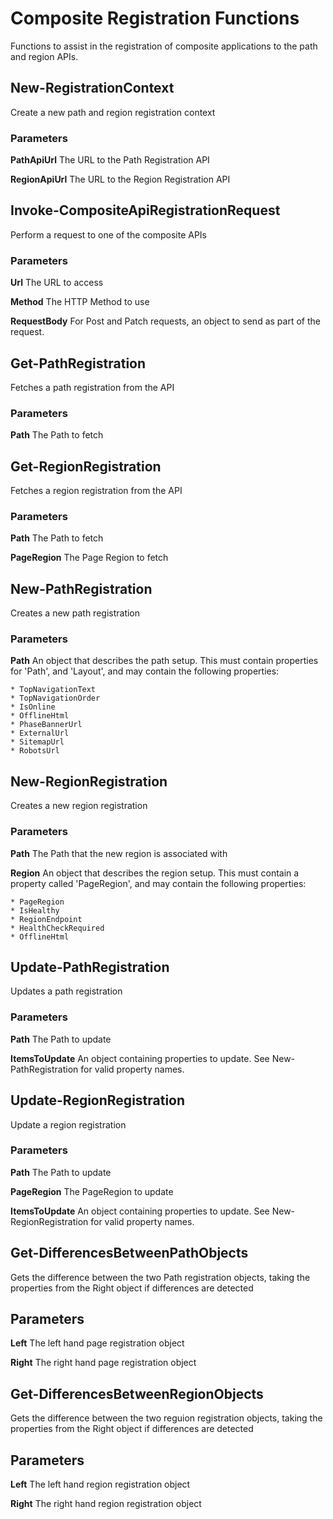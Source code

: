# Composite Registration Functions

Functions to assist in the registration of composite applications to the path and region APIs.

## New-RegistrationContext

Create a new path and region registration context

### Parameters

**PathApiUrl**
The URL to the Path Registration API

**RegionApiUrl**
The URL to the Region Registration API

## Invoke-CompositeApiRegistrationRequest

Perform a request to one of the composite APIs

### Parameters

**Url**
The URL to access

**Method**
The HTTP Method to use

**RequestBody**
For Post and Patch requests, an object to send as part of the request.

## Get-PathRegistration

Fetches a path registration from the API

### Parameters

**Path**
The Path to fetch

## Get-RegionRegistration

Fetches a region registration from the API

### Parameters

**Path**
The Path to fetch

**PageRegion**
The Page Region to fetch

## New-PathRegistration

Creates a new path registration

### Parameters

**Path**
An object that describes the path setup.
This must contain properties for 'Path', and 'Layout', and may contain the following properties:

    * TopNavigationText
    * TopNavigationOrder
    * IsOnline
    * OfflineHtml
    * PhaseBannerUrl
    * ExternalUrl
    * SitemapUrl
    * RobotsUrl

## New-RegionRegistration

Creates a new region registration

### Parameters

**Path**
The Path that the new region is associated with

**Region**
An object that describes the region setup.
This must contain a property called 'PageRegion', and may contain the following properties:

    * PageRegion
    * IsHealthy
    * RegionEndpoint
    * HealthCheckRequired
    * OfflineHtml

## Update-PathRegistration

Updates a path registration

### Parameters

**Path**
The Path to update

**ItemsToUpdate**
An object containing properties to update. 
See New-PathRegistration for valid property names.

## Update-RegionRegistration

Update a region registration

### Parameters

**Path**
The Path to update

**PageRegion**
The PageRegion to update

**ItemsToUpdate**
An object containing properties to update.
See New-RegionRegistration for valid property names.

## Get-DifferencesBetweenPathObjects

Gets the difference between the two Path registration objects, taking the properties from 
the Right object if differences are detected

## Parameters

**Left** 
The left hand page registration object

**Right**
The right hand page registration object

## Get-DifferencesBetweenRegionObjects

Gets the difference between the two reguion registration objects, taking the properties from 
the Right object if differences are detected

## Parameters

**Left** 
The left hand region registration object

**Right**
The right hand region registration object